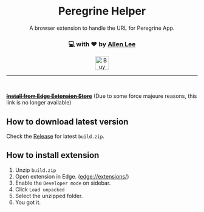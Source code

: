 <h1 align="center">Peregrine Helper</h1>
<p align="center">A browser extension to handle the URL for Peregrine App.</p>
<h3 align="center">💻 with ❤ by <a href="https://twitter.com/lqs469">Allen Lee</a></h3>
<p align="center">
  <a href='https://www.buymeacoffee.com/lqs469' target='_blank'>
    <img height='36' style='border:0px;height:36px;' src='https://bmc-cdn.nyc3.digitaloceanspaces.com/BMC-button-images/custom_images/orange_img.png' border='0' alt='Buy Me a Coffee' />
  </a>
</p>
<hr />
<br />


<del>~~[**Install from Edge Extension Store**](https://microsoftedge.microsoft.com/addons/detail/ntp-helper/aapekjkggfgmhhkfiaaedglpmnppjcaj)~~</del>
(Due to some force majeure reasons, this link is no longer available)

## How to download latest version
Check the [Release](https://github.com/lqs469/NTP-helper/releases) for latest `build.zip`.

## How to install extension
1. Unzip `build.zip`
1. Open extension in Edge. ([edge://extensions/](edge://extensions/))
1. Enable the `Developer mode` on sidebar.
1. Click `Load unpacked`
1. Select the unzipped folder.
1. You got it.

